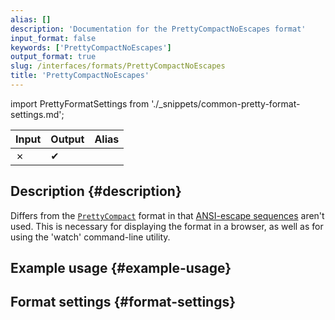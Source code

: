 ```yaml
---
alias: []
description: 'Documentation for the PrettyCompactNoEscapes format'
input_format: false
keywords: ['PrettyCompactNoEscapes']
output_format: true
slug: /interfaces/formats/PrettyCompactNoEscapes
title: 'PrettyCompactNoEscapes'
---
```


import PrettyFormatSettings from './_snippets/common-pretty-format-settings.md';

| Input | Output  | Alias |
|-------|---------|-------|
| ✗     | ✔       |       |

## Description {#description}

Differs from the [`PrettyCompact`](./PrettyCompact.md) format in that [ANSI-escape sequences](http://en.wikipedia.org/wiki/ANSI_escape_code) aren't used.
This is necessary for displaying the format in a browser, as well as for using the 'watch' command-line utility.

## Example usage {#example-usage}

## Format settings {#format-settings}

<PrettyFormatSettings/>
